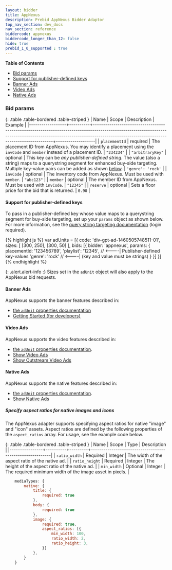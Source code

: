 ```yaml
---
layout: bidder
title: AppNexus
description: Prebid AppNexus Bidder Adaptor
top_nav_section: dev_docs
nav_section: reference
biddercode: appnexus
biddercode_longer_than_12: false
hide: true
prebid_1_0_supported : true
---
```


**Table of Contents**

- [Bid params](#appnexus-bid-params)
- [Support for publisher-defined keys](#appnexus-pub-keys)
- [Banner Ads](#appnexus-Banner)
- [Video Ads](#appnexus-Video)
- [Native Ads](#appnexus-Native)

<a name="appnexus-bid-params" />

### Bid params

{: .table .table-bordered .table-striped }
| Name             | Scope    | Description                                                                                                                                                                                                          | Example           |
|------------------+----------+----------------------------------------------------------------------------------------------------------------------------------------------------------------------------------------------------------------------+-------------------|
| `placementId`    | required | The placement ID from AppNexus.  You may identify a placement using the `invCode` and `member` instead of a placement ID.                                                                                            | `"234234"`        |
| `"arbitraryKey"` | optional | This key can be *any publisher-defined string*. The value (also a string) maps to a querystring segment for enhanced buy-side targeting. Multiple key-value pairs can be added as shown [below](#appnexus-pub-keys). | `'genre': 'rock'` |
| `invCode`        | optional | The inventory code from AppNexus. Must be used with `member`.                                                                                                                                                        | `"abc123"`        |
| `member`         | optional | The member ID  from AppNexus. Must be used with `invCode`.                                                                                                                                                           | `"12345"`         |
| `reserve`        | optional | Sets a floor price for the bid that is returned.                                                                                                                                                                     | `0.90`            |

<a name="appnexus-pub-keys" />

#### Support for publisher-defined keys

To pass in a publisher-defined key whose value maps to a querystring segment for buy-side targeting, set up your `params` object as shown below.  For more information, see the [query string targeting documentation](https://wiki.appnexus.com/x/7oCzAQ) (login required).

{% highlight js %}
var adUnits = [{
    code: 'div-gpt-ad-1460505748511-01',
    sizes: [
        [300, 250],
        [300, 50]
    ],
    bids: [{
        bidder: 'appnexus',
        params: {
            placementId: '123456789',
            'playlist': '12345', // <----| Publisher-defined key-values
            'genre': 'rock'      // <----| (key and value must be strings)
        }
    }]
}]
{% endhighlight %}

{: .alert.alert-info :}
Sizes set in the `adUnit` object will also apply to the AppNexus bid requests.

<a name="appnexus-Banner" />

#### Banner Ads

AppNexus supports the banner features described in:

- [the `adUnit` properties documentation]({{site.baseurl}}/dev-docs/publisher-api-reference.html#adUnit-banner)
- [Getting Started (for developers)]({{site.baseurl}}/dev-docs/getting-started.html)

<a name="appnexus-Video" />

#### Video Ads

AppNexus supports the video features described in:

- [the `adUnit` properties documentation]({{site.baseurl}}/dev-docs/publisher-api-reference.html#adUnit-video).
- [Show Video Ads]({{site.baseurl}}/dev-docs/show-video-with-a-dfp-video-tag.html)
- [Show Outstream Video Ads]({{site.baseurl}}/dev-docs/show-outstream-video-ads.html)

<a name="appnexus-Native" />

#### Native Ads

AppNexus supports the native features described in:

- [the `adUnit` properties documentation]({{site.baseurl}}/dev-docs/publisher-api-reference.html#adUnit-native).
- [Show Native Ads]({{site.baseurl}}/dev-docs/show-native-ads.html)

##### Specify aspect ratios for native images and icons

The AppNexus adapter supports specifying aspect ratios for native "image" and "icon" assets. Aspect ratios are defined by the following properties of the `aspect_ratios` array.  For usage, see the example code below.

{: .table .table-bordered .table-striped }
| Name           | Scope    | Type    | Description                                              |
|----------------+----------+---------+----------------------------------------------------------|
| `ratio_width`  | Required | Integer | The width of the aspect ratio of the native ad.          |
| `ratio_height` | Required | Integer | The height of the aspect ratio of the native ad.         |
| `min_width`    | Optional | Integer | The required minimum width of the image asset in pixels. |

```javascript
    mediaTypes: {
        native: {
            title: {
                required: true
            },
            body: {
                required: true
            },
            image: {
                required: true,
                aspect_ratios: [{
                    min_width: 100,
                    ratio_width: 2,
                    ratio_height: 3,
                }]
            },
        }
    }
```
